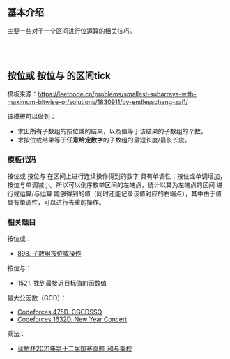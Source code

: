 ## 基本介绍

主要一些对于一个区间进行位运算的相关技巧。

<br/>

<br/>

## 按位或 按位与 的区间tick

模板来源：https://leetcode.cn/problems/smallest-subarrays-with-maximum-bitwise-or/solutions/1830911/by-endlesscheng-zai1/

该模板可以做到：

- 求出**所有**子数组的按位或的结果，以及值等于该结果的子数组的个数。
- 求按位或结果等于**任意给定数字**的子数组的最短长度/最长长度。

### [模板代码](./Interval_Add_Or.cpp)

按位或 按位与 在区间上进行连续操作得到的数字 具有单调性：按位或单调增加，按位与单调减小。所以可以倒序枚举区间的左端点，统计以其为左端点的区间 进行或运算/与运算 能够得到的值（同时还能记录该值对应的右端点），其中由于值具有单调性，可以进行去重的操作。

### 相关题目

按位或：

- [898. 子数组按位或操作](https://leetcode.cn/problems/bitwise-ors-of-subarrays/)

按位与：

- [1521. 找到最接近目标值的函数值](https://leetcode.cn/problems/find-a-value-of-a-mysterious-function-closest-to-target/)

最大公因数（GCD）：

- [Codeforces 475D. CGCDSSQ](https://leetcode.cn/link/?target=https%3A%2F%2Fcodeforces.com%2Fproblemset%2Fproblem%2F475%2FD)
- [Codeforces 1632D. New Year Concert](https://leetcode.cn/link/?target=https%3A%2F%2Fcodeforces.com%2Fproblemset%2Fproblem%2F1632%2FD)

乘法：

- [蓝桥杯2021年第十二届国赛真题-和与乘积](https://leetcode.cn/link/?target=https%3A%2F%2Fwww.dotcpp.com%2Foj%2Fproblem2622.html)